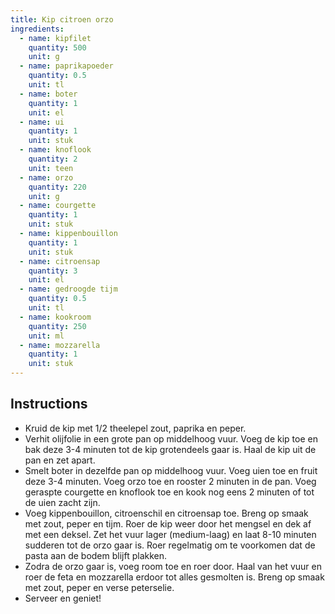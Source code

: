```yaml
---
title: Kip citroen orzo
ingredients:
  - name: kipfilet
    quantity: 500
    unit: g
  - name: paprikapoeder
    quantity: 0.5
    unit: tl
  - name: boter
    quantity: 1
    unit: el
  - name: ui
    quantity: 1
    unit: stuk
  - name: knoflook
    quantity: 2
    unit: teen
  - name: orzo
    quantity: 220
    unit: g
  - name: courgette
    quantity: 1
    unit: stuk
  - name: kippenbouillon
    quantity: 1
    unit: stuk
  - name: citroensap
    quantity: 3
    unit: el
  - name: gedroogde tijm
    quantity: 0.5
    unit: tl
  - name: kookroom
    quantity: 250
    unit: ml
  - name: mozzarella
    quantity: 1
    unit: stuk
---
```


<Recipe />

## Instructions

- Kruid de kip met 1/2 theelepel zout, paprika en peper.
- Verhit olijfolie in een grote pan op middelhoog vuur. Voeg de kip toe en bak deze 3-4 minuten tot de kip grotendeels gaar is. Haal de kip uit de pan en zet apart.
- Smelt boter in dezelfde pan op middelhoog vuur. Voeg uien toe en fruit deze 3-4 minuten. Voeg orzo toe en rooster 2 minuten in de pan. Voeg geraspte courgette en knoflook toe en kook nog eens 2 minuten of tot de uien zacht zijn.
- Voeg kippenbouillon, citroenschil en citroensap toe. Breng op smaak met zout, peper en tijm. Roer de kip weer door het mengsel en dek af met een deksel. Zet het vuur lager (medium-laag) en laat 8-10 minuten sudderen tot de orzo gaar is. Roer regelmatig om te voorkomen dat de pasta aan de bodem blijft plakken.
- Zodra de orzo gaar is, voeg room toe en roer door. Haal van het vuur en roer de feta en mozzarella erdoor tot alles gesmolten is. Breng op smaak met zout, peper en verse peterselie.
- Serveer en geniet!
